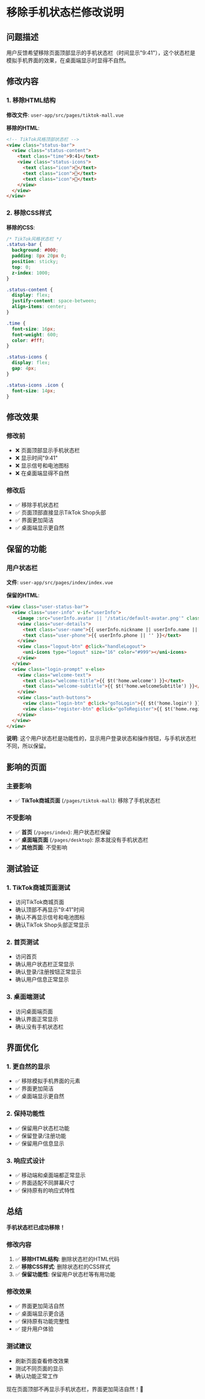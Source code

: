 # 移除手机状态栏修改说明

## 问题描述

用户反馈希望移除页面顶部显示的手机状态栏（时间显示"9:41"），这个状态栏是模拟手机界面的效果，在桌面端显示时显得不自然。

## 修改内容

### 1. 移除HTML结构
**修改文件**: `user-app/src/pages/tiktok-mall.vue`

**移除的HTML**:
```html
<!-- TikTok风格顶部状态栏 -->
<view class="status-bar">
  <view class="status-content">
    <text class="time">9:41</text>
    <view class="status-icons">
      <text class="icon">📶</text>
      <text class="icon">📶</text>
      <text class="icon">🔋</text>
    </view>
  </view>
</view>
```

### 2. 移除CSS样式
**移除的CSS**:
```css
/* TikTok风格状态栏 */
.status-bar {
  background: #000;
  padding: 8px 20px 0;
  position: sticky;
  top: 0;
  z-index: 1000;
}

.status-content {
  display: flex;
  justify-content: space-between;
  align-items: center;
}

.time {
  font-size: 16px;
  font-weight: 600;
  color: #fff;
}

.status-icons {
  display: flex;
  gap: 4px;
}

.status-icons .icon {
  font-size: 14px;
}
```

## 修改效果

### 修改前
- ❌ 页面顶部显示手机状态栏
- ❌ 显示时间"9:41"
- ❌ 显示信号和电池图标
- ❌ 在桌面端显得不自然

### 修改后
- ✅ 移除手机状态栏
- ✅ 页面顶部直接显示TikTok Shop头部
- ✅ 界面更加简洁
- ✅ 桌面端显示更自然

## 保留的功能

### 用户状态栏
**文件**: `user-app/src/pages/index/index.vue`

**保留的HTML**:
```html
<view class="user-status-bar">
  <view class="user-info" v-if="userInfo">
    <image :src="userInfo.avatar || '/static/default-avatar.png'" class="user-avatar" />
    <view class="user-details">
      <text class="user-name">{{ userInfo.nickname || userInfo.name || '用户' }}</text>
      <text class="user-phone">{{ userInfo.phone || '' }}</text>
    </view>
    <view class="logout-btn" @click="handleLogout">
      <uni-icons type="logout" size="16" color="#999"></uni-icons>
    </view>
  </view>
  <view class="login-prompt" v-else>
    <view class="welcome-text">
      <text class="welcome-title">{{ $t('home.welcome') }}</text>
      <text class="welcome-subtitle">{{ $t('home.welcomeSubtitle') }}</text>
    </view>
    <view class="auth-buttons">
      <view class="login-btn" @click="goToLogin">{{ $t('home.login') }}</view>
      <view class="register-btn" @click="goToRegister">{{ $t('home.register') }}</view>
    </view>
  </view>
</view>
```

**说明**: 这个用户状态栏是功能性的，显示用户登录状态和操作按钮，与手机状态栏不同，所以保留。

## 影响的页面

### 主要影响
- ✅ **TikTok商城页面** (`/pages/tiktok-mall`): 移除了手机状态栏

### 不受影响
- ✅ **首页** (`/pages/index`): 用户状态栏保留
- ✅ **桌面端页面** (`/pages/desktop`): 原本就没有手机状态栏
- ✅ **其他页面**: 不受影响

## 测试验证

### 1. TikTok商城页面测试
- 访问TikTok商城页面
- 确认顶部不再显示"9:41"时间
- 确认不再显示信号和电池图标
- 确认TikTok Shop头部正常显示

### 2. 首页测试
- 访问首页
- 确认用户状态栏正常显示
- 确认登录/注册按钮正常显示
- 确认用户信息正常显示

### 3. 桌面端测试
- 访问桌面端页面
- 确认界面正常显示
- 确认没有手机状态栏

## 界面优化

### 1. 更自然的显示
- ✅ 移除模拟手机界面的元素
- ✅ 界面更加简洁
- ✅ 桌面端显示更自然

### 2. 保持功能性
- ✅ 保留用户状态栏功能
- ✅ 保留登录/注册功能
- ✅ 保留用户信息显示

### 3. 响应式设计
- ✅ 移动端和桌面端都正常显示
- ✅ 界面适配不同屏幕尺寸
- ✅ 保持原有的响应式特性

## 总结

**手机状态栏已成功移除！**

### 修改内容
1. ✅ **移除HTML结构**: 删除状态栏的HTML代码
2. ✅ **移除CSS样式**: 删除状态栏的CSS样式
3. ✅ **保留功能性**: 保留用户状态栏等有用功能

### 修改效果
- ✅ 界面更加简洁自然
- ✅ 桌面端显示更合适
- ✅ 保持原有功能完整性
- ✅ 提升用户体验

### 测试建议
- 刷新页面查看修改效果
- 测试不同页面的显示
- 确认功能正常工作

现在页面顶部不再显示手机状态栏，界面更加简洁自然！🎉

